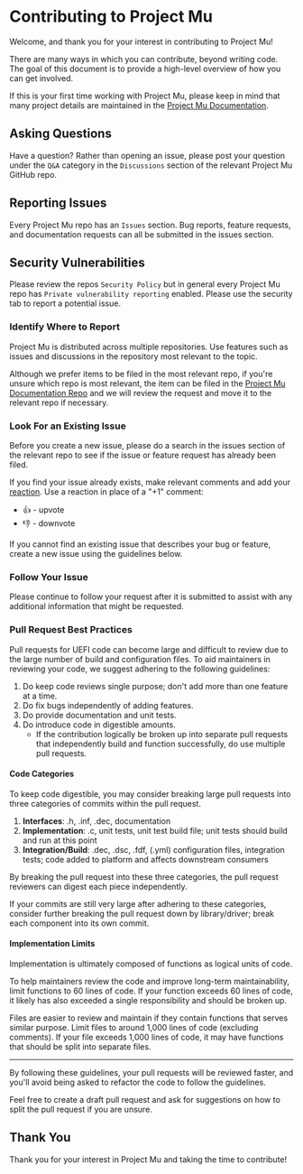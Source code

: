 # Contributing to Project Mu

Welcome, and thank you for your interest in contributing to Project Mu!

There are many ways in which you can contribute, beyond writing code. The goal of this document is to provide a
high-level overview of how you can get involved.

If this is your first time working with Project Mu, please keep in mind that many project details are maintained in
the [Project Mu Documentation](https://microsoft.github.io/mu/).

## Asking Questions

Have a question? Rather than opening an issue, please post your question under the `Q&A` category in the `Discussions`
section of the relevant Project Mu GitHub repo.

## Reporting Issues

Every Project Mu repo has an `Issues` section. Bug reports, feature requests, and documentation requests can all be
submitted in the issues section.

## Security Vulnerabilities

Please review the repos `Security Policy` but in general every Project Mu repo has `Private vulnerability reporting`
enabled.  Please use the security tab to report a potential issue.  

### Identify Where to Report

Project Mu is distributed across multiple repositories. Use features such as issues and discussions in the repository
most relevant to the topic.

Although we prefer items to be filed in the most relevant repo, if you're unsure which repo is most relevant, the item
can be filed in the [Project Mu Documentation Repo](https://github.com/microsoft/mu) and we will review the request and
move it to the relevant repo if necessary.

### Look For an Existing Issue

Before you create a new issue, please do a search in the issues section of the relevant repo to see if the issue or
feature request has already been filed.

If you find your issue already exists, make relevant comments and add your
[reaction](https://github.com/blog/2119-add-reactions-to-pull-requests-issues-and-comments). Use a reaction in place
of a "+1" comment:

* 👍 - upvote
* 👎 - downvote

If you cannot find an existing issue that describes your bug or feature, create a new issue using the guidelines below.

### Follow Your Issue

Please continue to follow your request after it is submitted to assist with any additional information that might be
requested.

### Pull Request Best Practices

Pull requests for UEFI code can become large and difficult to review due to the large number of build and
configuration files. To aid maintainers in reviewing your code, we suggest adhering to the following guidelines:

1. Do keep code reviews single purpose; don't add more than one feature at a time.
2. Do fix bugs independently of adding features.
3. Do provide documentation and unit tests.
4. Do introduce code in digestible amounts.
   * If the contribution logically be broken up into separate pull requests that independently build and function
     successfully, do use multiple pull requests.

#### Code Categories

To keep code digestible, you may consider breaking large pull requests into three categories of commits within the pull
request.

1. **Interfaces**: .h, .inf, .dec, documentation
2. **Implementation**: .c, unit tests, unit test build file; unit tests should build and run at this point
3. **Integration/Build**: .dec, .dsc, .fdf, (.yml) configuration files, integration tests; code added to platform and
   affects downstream consumers

By breaking the pull request into these three categories, the pull request reviewers can digest each piece
independently.

If your commits are still very large after adhering to these categories, consider further breaking the pull request
down by library/driver; break each component into its own commit.

#### Implementation Limits

Implementation is ultimately composed of functions as logical units of code.

To help maintainers review the code and improve long-term maintainability, limit functions to 60 lines of code. If your
function exceeds 60 lines of code, it likely has also exceeded a single responsibility and should be broken up.

Files are easier to review and maintain if they contain functions that serves similar purpose. Limit files to around
1,000 lines of code (excluding comments). If your file exceeds 1,000 lines of code, it may have functions that should
be split into separate files.

---

By following these guidelines, your pull requests will be reviewed faster, and you'll avoid being asked to refactor the
code to follow the guidelines.

Feel free to create a draft pull request and ask for suggestions on how to split the pull request if you are unsure.

## Thank You

Thank you for your interest in Project Mu and taking the time to contribute!

